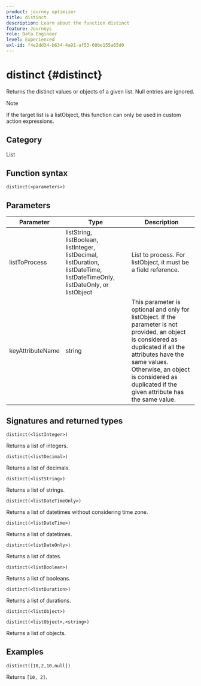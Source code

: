 ```yaml
---
product: journey optimizer
title: distinct
description: Learn about the function distinct
feature: Journeys
role: Data Engineer
level: Experienced
exl-id: f4e2dd34-b634-4a91-af53-60be155a65d0
---
```

# distinct {#distinct}

Returns the distinct values or objects of a given list. Null entries are ignored.

>[!NOTE]
>
>If the target list is a listObject, this function can only be used in custom action expressions.

## Category

List

## Function syntax

`distinct(<parameters>)`

## Parameters

| Parameter | Type             | Description             |
|-----------|------------------|------------------|
| listToProcess | listString, listBoolean, listInteger, listDecimal, listDuration, listDateTime, listDateTimeOnly, listDateOnly, or listObject | List to process. For listObject, it must be a field reference. |
| keyAttributeName | string | This parameter is optional and only for listObject. If the parameter is not provided, an object is considered as duplicated if all the attributes have the same values. Otherwise, an object is considered as duplicated if the given attribute has the same value. |

## Signatures and returned types

`distinct(<listInteger>)`

Returns a list of integers.

`distinct(<listDecimal>)`

Returns a list of decimals.

`distinct(<listString>)`

Returns a list of strings.

`distinct(<listDateTimeOnly>)`

Returns a list of datetimes without considering time zone.

`distinct(<listDateTime>)`

Returns a list of datetimes.

`distinct(<listDateOnly>)`

Returns a list of dates.

`distinct(<listBoolean>)`

Returns a list of booleans.

`distinct(<listDuration>)`

Returns a list of durations.

`distinct(<listObject>)`

`distinct(<listObject>,<string>)`

Returns a list of objects.


## Examples

`distinct([10,2,10,null])`

Returns `[10, 2]`.
